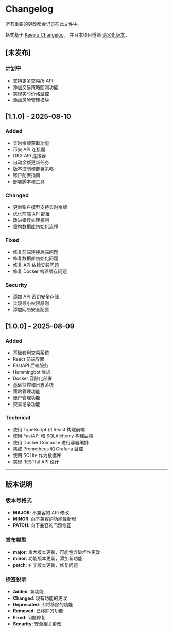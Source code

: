 # Changelog

所有重要的更改都会记录在此文件中。

格式基于 [Keep a Changelog](https://keepachangelog.com/zh-CN/1.0.0/)，
并且本项目遵循 [语义化版本](https://semver.org/lang/zh-CN/)。

## [未发布]

### 计划中
- 支持更多交易所 API
- 添加交易策略回测功能
- 实现实时价格监控
- 添加风险管理模块

## [1.1.0] - 2025-08-10

### Added
- 实时余额获取功能
- 币安 API 连接器
- OKX API 连接器
- 自动余额更新任务
- 版本控制和部署策略
- 账户配置指南
- 部署脚本和工具

### Changed
- 更新账户模型支持实时余额
- 优化前端 API 配置
- 改进错误处理机制
- 重构数据库初始化流程

### Fixed
- 修复前端连接后端问题
- 修复数据库初始化问题
- 修复 API 依赖安装问题
- 修复 Docker 构建缓存问题

### Security
- 添加 API 密钥安全存储
- 实现最小权限原则
- 添加网络安全配置

## [1.0.0] - 2025-08-09

### Added
- 基础套利交易系统
- React 前端界面
- FastAPI 后端服务
- Hummingbot 集成
- Docker 容器化部署
- 基础监控和日志系统
- 策略管理功能
- 账户管理功能
- 交易记录功能

### Technical
- 使用 TypeScript 和 React 构建前端
- 使用 FastAPI 和 SQLAlchemy 构建后端
- 使用 Docker Compose 进行容器编排
- 集成 Prometheus 和 Grafana 监控
- 使用 SQLite 作为数据库
- 实现 RESTful API 设计

---

## 版本说明

### 版本号格式
- **MAJOR**: 不兼容的 API 修改
- **MINOR**: 向下兼容的功能性新增
- **PATCH**: 向下兼容的问题修正

### 发布类型
- **major**: 重大版本更新，可能包含破坏性更改
- **minor**: 功能版本更新，添加新功能
- **patch**: 补丁版本更新，修复问题

### 标签说明
- **Added**: 新功能
- **Changed**: 现有功能的更改
- **Deprecated**: 即将移除的功能
- **Removed**: 已移除的功能
- **Fixed**: 问题修复
- **Security**: 安全相关更改

